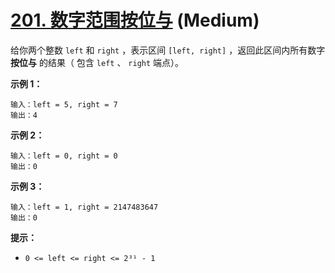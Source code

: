 # [201. 数字范围按位与][link] (Medium)

[link]: https://leetcode.cn/problems/bitwise-and-of-numbers-range/

给你两个整数 `left` 和 `right` ，表示区间 `[left, right]` ，返回此区间内所有数字 **按位与** 的结果（
包含 `left` 、 `right` 端点）。

**示例 1：**

```
输入：left = 5, right = 7
输出：4
```

**示例 2：**

```
输入：left = 0, right = 0
输出：0
```

**示例 3：**

```
输入：left = 1, right = 2147483647
输出：0
```

**提示：**

- `0 <= left <= right <= 2³¹ - 1`
